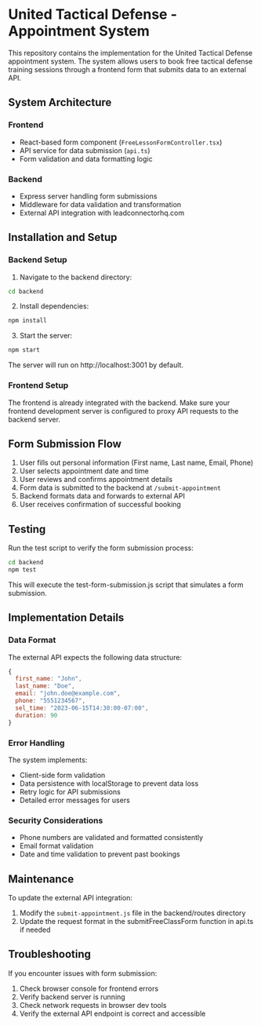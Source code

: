 # United Tactical Defense - Appointment System

This repository contains the implementation for the United Tactical Defense appointment system. The system allows users to book free tactical defense training sessions through a frontend form that submits data to an external API.

## System Architecture

### Frontend
- React-based form component (`FreeLessonFormController.tsx`)
- API service for data submission (`api.ts`)
- Form validation and data formatting logic

### Backend
- Express server handling form submissions
- Middleware for data validation and transformation
- External API integration with leadconnectorhq.com

## Installation and Setup

### Backend Setup

1. Navigate to the backend directory:
```bash
cd backend
```

2. Install dependencies:
```bash
npm install
```

3. Start the server:
```bash
npm start
```

The server will run on http://localhost:3001 by default.

### Frontend Setup

The frontend is already integrated with the backend. Make sure your frontend development server is configured to proxy API requests to the backend server.

## Form Submission Flow

1. User fills out personal information (First name, Last name, Email, Phone)
2. User selects appointment date and time
3. User reviews and confirms appointment details
4. Form data is submitted to the backend at `/submit-appointment`
5. Backend formats data and forwards to external API
6. User receives confirmation of successful booking

## Testing

Run the test script to verify the form submission process:

```bash
cd backend
npm test
```

This will execute the test-form-submission.js script that simulates a form submission.

## Implementation Details

### Data Format

The external API expects the following data structure:

```javascript
{
  first_name: "John",
  last_name: "Doe",
  email: "john.doe@example.com",
  phone: "5551234567",
  sel_time: "2023-06-15T14:30:00-07:00",
  duration: 90
}
```

### Error Handling

The system implements:
- Client-side form validation
- Data persistence with localStorage to prevent data loss
- Retry logic for API submissions
- Detailed error messages for users

### Security Considerations

- Phone numbers are validated and formatted consistently
- Email format validation
- Date and time validation to prevent past bookings

## Maintenance

To update the external API integration:
1. Modify the `submit-appointment.js` file in the backend/routes directory
2. Update the request format in the submitFreeClassForm function in api.ts if needed

## Troubleshooting

If you encounter issues with form submission:
1. Check browser console for frontend errors
2. Verify backend server is running
3. Check network requests in browser dev tools
4. Verify the external API endpoint is correct and accessible
